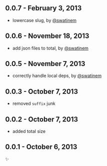 0.0.7 - February 3, 2013
------------------------
* lowercase slug, by [@swatinem](https://github.com/swatinem)

0.0.6 - November 18, 2013
-------------------------
* add json files to total, by [@swatinem](https://github.com/swatinem)

0.0.5 - November 7, 2013
------------------------
* correctly handle local deps, by [@swatinem](https://github.com/swatinem)

0.0.3 - October 7, 2013
-----------------------
* removed `suffix` junk

0.0.2 - October 7, 2013
-----------------------
* added total size

0.0.1 - October 6, 2013
-----------------------
:sparkles: